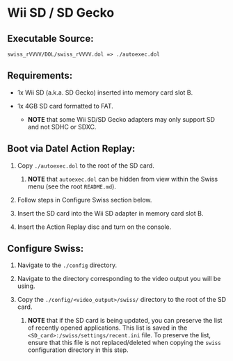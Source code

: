 Wii SD / SD Gecko
=================

Executable Source:
-----------------

	swiss_rVVVV/DOL/swiss_rVVVV.dol => ./autoexec.dol


Requirements:
------------

- 1x Wii SD (a.k.a. SD Gecko) inserted into memory card slot B.

- 1x 4GB SD card formatted to FAT.
	- **NOTE** that some Wii SD/SD Gecko adapters may only support
		SD and not SDHC or SDXC.


Boot via Datel Action Replay:
----------------------------

1. Copy `./autoexec.dol` to the root of the SD card.
	1. **NOTE** that `autoexec.dol` can be hidden from view
		within the Swiss menu (see the root `README.md`).

1. Follow steps in Configure Swiss section below.

1. Insert the SD card into the Wii SD adapter in memory card slot B.

1. Insert the Action Replay disc and turn on the console.


Configure Swiss:
---------------

1. Navigate to the `./config` directory.

1. Navigate to the directory corresponding to the video output you will be using.

1. Copy the `./config/<video_output>/swiss/` directory to the root
	of the SD card.
	1. **NOTE** that if the SD card is being updated, you can preserve
		the list of recently opened applications. This list is saved in the
		`<SD_card>:/swiss/settings/recent.ini` file. To preserve the list, ensure
		that this file is not replaced/deleted when copying the `swiss` configuration
		directory in this step.
